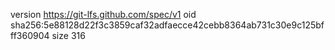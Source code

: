 version https://git-lfs.github.com/spec/v1
oid sha256:5e88128d22f3c3859caf32adfaecce42cebb8364ab731c30e9c125bfff360904
size 316
